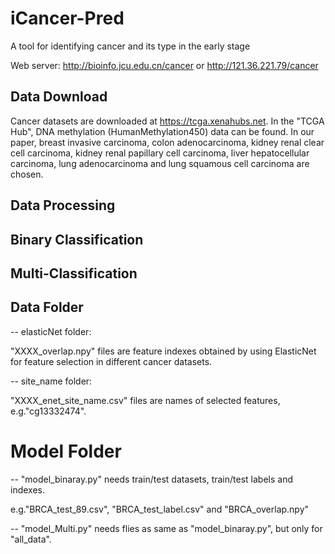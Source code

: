 # iCancer-Pred
A tool for identifying cancer and its type in the early stage

Web server: http://bioinfo.jcu.edu.cn/cancer or http://121.36.221.79/cancer


##  <a name="Data Download"></a> Data Download
Cancer datasets are downloaded at https://tcga.xenahubs.net. 
In the "TCGA Hub", DNA methylation (HumanMethylation450) data can be found.
In our paper, breast invasive carcinoma, colon adenocarcinoma, kidney renal clear cell carcinoma, kidney renal papillary cell carcinoma, liver hepatocellular carcinoma, lung adenocarcinoma and lung squamous cell carcinoma are chosen.

##  <a name="Data Processing"></a> Data Processing
##  <a name="Binary Classification"></a> Binary Classification
##  <a name="Multi-Classification"></a> Multi-Classification
##  <a name="Data Folder"></a> Data Folder
-- elasticNet folder:

   "XXXX_overlap.npy" files are feature indexes obtained by using ElasticNet for feature selection in different cancer datasets.
 
-- site_name folder:

   "XXXX_enet_site_name.csv" files are names of selected features, e.g."cg13332474".

# Model Folder
-- "model_binaray.py" needs train/test datasets, train/test labels and indexes. 

e.g."BRCA_test_89.csv", "BRCA_test_label.csv" and "BRCA_overlap.npy"

-- "model_Multi.py" needs flies as same as "model_binaray.py", but only for "all_data".




